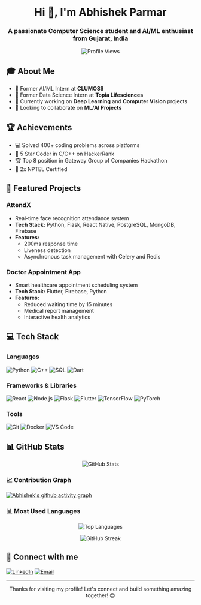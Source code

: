 <h1 align="center">Hi 👋, I'm Abhishek Parmar</h1>
<h3 align="center">A passionate Computer Science student and AI/ML enthusiast from Gujarat, India</h3>

<p align="center">
  <img src="https://komarev.com/ghpvc/?username=2910Abhishek&label=Profile%20views&color=0e75b6&style=flat" alt="Profile Views" />
</p>

## 🎓 About Me
- 💼 Former AI/ML Intern at **CLUMOSS**
- 🌱 Former Data Science Intern at **Topia Lifesciences**
- 🔭 Currently working on **Deep Learning** and **Computer Vision** projects
- 👯 Looking to collaborate on **ML/AI Projects**

## 🏆 Achievements
- 💻 Solved 400+ coding problems across platforms
- 🌟 5 Star Coder in C/C++ on HackerRank
- 🏆 Top 8 position in Gateway Group of Companies Hackathon
- 📜 2x NPTEL Certified

## 🚀 Featured Projects

### AttendX
- Real-time face recognition attendance system
- **Tech Stack:** Python, Flask, React Native, PostgreSQL, MongoDB, Firebase
- **Features:** 
  - 200ms response time
  - Liveness detection
  - Asynchronous task management with Celery and Redis

### Doctor Appointment App
- Smart healthcare appointment scheduling system
- **Tech Stack:** Flutter, Firebase, Python
- **Features:**
  - Reduced waiting time by 15 minutes
  - Medical report management
  - Interactive health analytics

## 💻 Tech Stack

### Languages
![Python](https://img.shields.io/badge/Python-3776AB?style=for-the-badge&logo=python&logoColor=white)
![C++](https://img.shields.io/badge/C++-00599C?style=for-the-badge&logo=cplusplus&logoColor=white)
![SQL](https://img.shields.io/badge/SQL-4479A1?style=for-the-badge&logo=postgresql&logoColor=white)
![Dart](https://img.shields.io/badge/Dart-0175C2?style=for-the-badge&logo=dart&logoColor=white)

### Frameworks & Libraries
![React](https://img.shields.io/badge/React-20232A?style=for-the-badge&logo=react&logoColor=61DAFB)
![Node.js](https://img.shields.io/badge/Node.js-339933?style=for-the-badge&logo=nodedotjs&logoColor=white)
![Flask](https://img.shields.io/badge/Flask-000000?style=for-the-badge&logo=flask&logoColor=white)
![Flutter](https://img.shields.io/badge/Flutter-02569B?style=for-the-badge&logo=flutter&logoColor=white)
![TensorFlow](https://img.shields.io/badge/TensorFlow-FF6F00?style=for-the-badge&logo=tensorflow&logoColor=white)
![PyTorch](https://img.shields.io/badge/PyTorch-EE4C2C?style=for-the-badge&logo=pytorch&logoColor=white)

### Tools
![Git](https://img.shields.io/badge/Git-F05032?style=for-the-badge&logo=git&logoColor=white)
![Docker](https://img.shields.io/badge/Docker-2496ED?style=for-the-badge&logo=docker&logoColor=white)
![VS Code](https://img.shields.io/badge/VS_Code-007ACC?style=for-the-badge&logo=visual-studio-code&logoColor=white)

## 📊 GitHub Stats

<p align="center">
  <img src="https://github-readme-stats.vercel.app/api?username=2910Abhishek&show_icons=true&theme=dark" alt="GitHub Stats" />
</p>

### 📈 Contribution Graph
[![Abhishek's github activity graph](https://github-readme-activity-graph.vercel.app/graph?username=2910Abhishek&theme=react-dark&hide_border=true&custom_title=Contribution%20Graph)](https://github.com/ashutosh00710/github-readme-activity-graph)

### 📊 Most Used Languages
<p align="center">
  <img src="https://github-readme-stats.vercel.app/api/top-langs/?username=2910Abhishek&layout=compact&theme=dark&hide_border=true" alt="Top Languages" />
</p>

<p align="center">
  <img src="https://github-readme-streak-stats.herokuapp.com/?user=2910Abhishek&theme=dark" alt="GitHub Streak" />
</p>

## 🤝 Connect with me
[![LinkedIn](https://img.shields.io/badge/LinkedIn-0077B5?style=for-the-badge&logo=linkedin&logoColor=white)](https://www.linkedin.com/in/abhishekparmar2910)
[![Email](https://img.shields.io/badge/Email-D14836?style=for-the-badge&logo=gmail&logoColor=white)](mailto:abhishekparmar2904@gmail.com)

---
<p align="center">Thanks for visiting my profile! Let's connect and build something amazing together! 😊</p>
